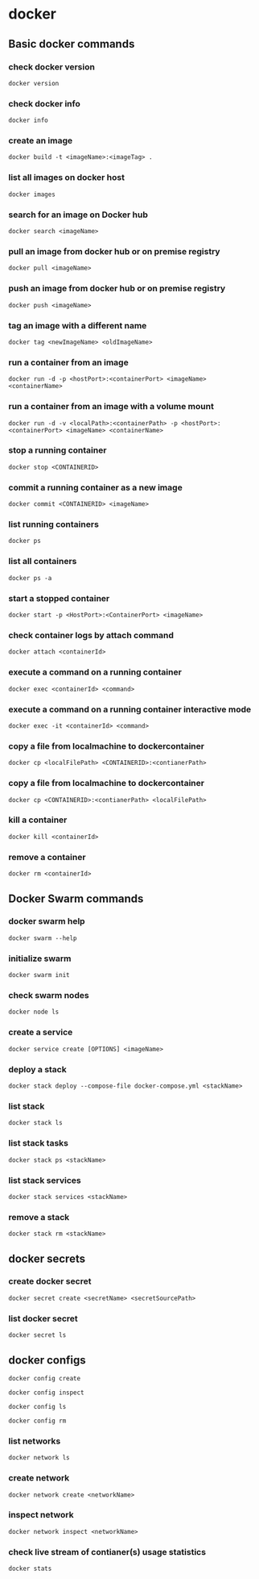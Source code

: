 # docker

## Basic docker commands

### check docker version

`docker version`

### check docker info

`docker info`

### create an image

`docker build -t <imageName>:<imageTag> .`

### list all images on docker host

`docker images`

### search for an image on Docker hub

`docker search <imageName>`

### pull an image from docker hub or on premise registry

`docker pull <imageName>`

### push an image from docker hub or on premise registry

`docker push <imageName>`

### tag an image with a different name

`docker tag <newImageName> <oldImageName>` 

### run a container from an image

`docker run -d -p <hostPort>:<containerPort> <imageName> <containerName>`

### run a container from an image with a volume mount

`docker run -d -v <localPath>:<containerPath> -p <hostPort>:<containerPort> <imageName> <containerName>`

### stop a running container

`docker stop <CONTAINERID>`

### commit a running container as a new image

`docker commit <CONTAINERID> <imageName>`

### list running containers

`docker ps`

### list all containers

`docker ps -a`

### start a stopped container

`docker start -p <HostPort>:<ContainerPort> <imageName>`

### check container logs by attach command

`docker attach <containerId>`

### execute a command on a running container

`docker exec <containerId> <command>`

### execute a command on a running container interactive mode

`docker exec -it <containerId> <command>`

### copy a file from localmachine to dockercontainer

`docker cp <localFilePath> <CONTAINERID>:<contianerPath>`

### copy a file from localmachine to dockercontainer

`docker cp <CONTAINERID>:<contianerPath> <localFilePath> `

### kill a container

`docker kill <containerId>`

### remove a container

`docker rm <containerId>`

## Docker Swarm commands

### docker swarm help

`docker swarm --help`

### initialize swarm

`docker swarm init`

### check swarm nodes

`docker node ls`

### create a service 

`docker service create [OPTIONS] <imageName>`

### deploy a stack

`docker stack deploy --compose-file docker-compose.yml <stackName>`

### list stack

`docker stack ls`

### list stack tasks

`docker stack ps <stackName>`

### list stack services 

`docker stack services <stackName>`

### remove a stack

`docker stack rm <stackName>`

## docker secrets

### create docker secret

`docker secret create <secretName> <secretSourcePath>`

### list docker secret

`docker secret ls`


## docker configs
`docker config create`

`docker config inspect`

`docker config ls`

`docker config rm`

### list networks

`docker network ls`

### create network

`docker network create <networkName>`

### inspect network

`docker network inspect <networkName>`

### check live stream of contianer(s) usage statistics

`docker stats`

